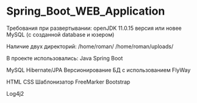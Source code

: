# Spring_Boot_WEB_Application


Требования при развертывании:
openJDK 11.0.15 версия или новее
MySQL (с созданной database и юзером)

Наличие двух директорий:
/home/roman/
/home/roman/uploads/


В проекте использовались:
Java 
Spring Boot

MySQL
Hibernate/JPA
Версионирование БД с использованием FlyWay

HTML
CSS
Шаблонизатор FreeMarker
Bootstrap

Log4j2



